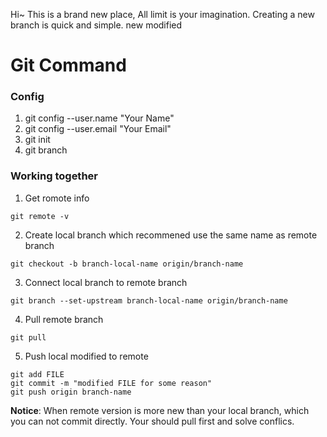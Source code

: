 Hi~
This is a brand new place, 
All limit is your imagination.
Creating a new branch is quick and simple.
new modified


# Git Command
### Config
1. git config --user.name "Your Name"
2. git config --user.email "Your Email"
3. git init
4. git branch


### Working together

1. Get romote info

```
git remote -v
```

2. Create local branch which recommened use the same name as remote branch

```
git checkout -b branch-local-name origin/branch-name
``` 

3. Connect local branch to remote branch

```
git branch --set-upstream branch-local-name origin/branch-name
```

4. Pull remote branch 

```
git pull
```

5. Push local modified to remote

```
git add FILE
git commit -m "modified FILE for some reason"
git push origin branch-name
```

**Notice**: When remote version is more new than your local branch, which you can not commit directly. Your should pull first and solve conflics. 
